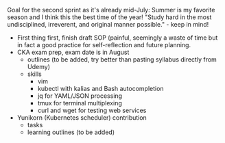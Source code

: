 Goal for the second sprint as it's already mid-July:
Summer is my favorite season and I think this the best time of the year!
"Study hard in the most undisciplined, irreverent, and original manner possible." - keep in mind!

* First thing first, finish draft SOP (painful, seemingly a waste of time but in fact a good practice for self-reflection and future planning.
* CKA exam prep, exam date is in August
  * outlines (to be added, try better than pasting syllabus directly from Udemy)
  * skills
    * vim
    * kubectl with kalias and Bash autocompletion 
    * jq for YAML/JSON processing 
    * tmux for terminal multiplexing 
    * curl and wget for testing web services
* Yunikorn (Kubernetes scheduler) contribution
  * tasks 
  * learning outlines (to be added)
